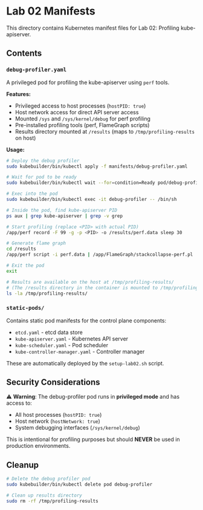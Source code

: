 # Lab 02 Manifests

This directory contains Kubernetes manifest files for Lab 02: Profiling kube-apiserver.

## Contents

### `debug-profiler.yaml`

A privileged pod for profiling the kube-apiserver using `perf` tools.

**Features:**
- Privileged access to host processes (`hostPID: true`)
- Host network access for direct API server access
- Mounted `/sys` and `/sys/kernel/debug` for perf profiling
- Pre-installed profiling tools (perf, FlameGraph scripts)
- Results directory mounted at `/results` (maps to `/tmp/profiling-results` on host)

**Usage:**

```bash
# Deploy the debug profiler
sudo kubebuilder/bin/kubectl apply -f manifests/debug-profiler.yaml

# Wait for pod to be ready
sudo kubebuilder/bin/kubectl wait --for=condition=Ready pod/debug-profiler --timeout=60s

# Exec into the pod
sudo kubebuilder/bin/kubectl exec -it debug-profiler -- /bin/sh

# Inside the pod, find kube-apiserver PID
ps aux | grep kube-apiserver | grep -v grep

# Start profiling (replace <PID> with actual PID)
/app/perf record -F 99 -g -p <PID> -o /results/perf.data sleep 30

# Generate flame graph
cd /results
/app/perf script -i perf.data | /app/FlameGraph/stackcollapse-perf.pl | /app/FlameGraph/flamegraph.pl > flame.svg

# Exit the pod
exit

# Results are available on the host at /tmp/profiling-results/
# (The /results directory in the container is mounted to /tmp/profiling-results on the host)
ls -la /tmp/profiling-results/
```

### `static-pods/`

Contains static pod manifests for the control plane components:
- `etcd.yaml` - etcd data store
- `kube-apiserver.yaml` - Kubernetes API server
- `kube-scheduler.yaml` - Pod scheduler
- `kube-controller-manager.yaml` - Controller manager

These are automatically deployed by the `setup-lab02.sh` script.

## Security Considerations

⚠️ **Warning**: The debug-profiler pod runs in **privileged mode** and has access to:
- All host processes (`hostPID: true`)
- Host network (`hostNetwork: true`)
- System debugging interfaces (`/sys/kernel/debug`)

This is intentional for profiling purposes but should **NEVER** be used in production environments.

## Cleanup

```bash
# Delete the debug profiler pod
sudo kubebuilder/bin/kubectl delete pod debug-profiler

# Clean up results directory
sudo rm -rf /tmp/profiling-results
```


